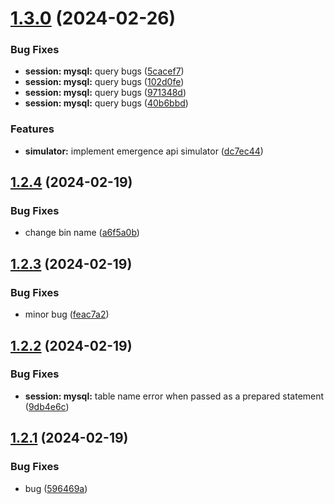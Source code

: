 # [1.3.0](https://github.com/ephrimlawrence/ananse/compare/v1.2.4...v1.3.0) (2024-02-26)


### Bug Fixes

* **session: mysql:** query bugs ([5cacef7](https://github.com/ephrimlawrence/ananse/commit/5cacef7c3a919ecf8813a3878c6fc2155d640439))
* **session: mysql:** query bugs ([102d0fe](https://github.com/ephrimlawrence/ananse/commit/102d0fecbb0b11fc1fdab786f39cbc8b62931112))
* **session: mysql:** query bugs ([971348d](https://github.com/ephrimlawrence/ananse/commit/971348d9696a8cedec3e68deb7c8960b2357294b))
* **session: mysql:** query bugs ([40b6bbd](https://github.com/ephrimlawrence/ananse/commit/40b6bbd5c09e51451b2ea8acdd3ccc6893143831))


### Features

* **simulator:** implement emergence api simulator ([dc7ec44](https://github.com/ephrimlawrence/ananse/commit/dc7ec44e77e19d238b04379708ae8d3284b0fefd))



## [1.2.4](https://github.com/ephrimlawrence/ananse/compare/v1.2.3...v1.2.4) (2024-02-19)


### Bug Fixes

* change bin name ([a6f5a0b](https://github.com/ephrimlawrence/ananse/commit/a6f5a0bdace43a538bd5900a79dfeb4e5ada995d))



## [1.2.3](https://github.com/ephrimlawrence/ananse/compare/v1.2.2...v1.2.3) (2024-02-19)


### Bug Fixes

* minor bug ([feac7a2](https://github.com/ephrimlawrence/ananse/commit/feac7a24cc5fb8b2f185f441402157640204dd67))



## [1.2.2](https://github.com/ephrimlawrence/ananse/compare/v1.2.1...v1.2.2) (2024-02-19)


### Bug Fixes

* **session: mysql:** table name error when passed as a prepared statement ([9db4e6c](https://github.com/ephrimlawrence/ananse/commit/9db4e6c8d0759326f7e28bc5ddf321b04ad28656))



## [1.2.1](https://github.com/ephrimlawrence/ananse/compare/v1.2.0...v1.2.1) (2024-02-19)


### Bug Fixes

* bug ([596469a](https://github.com/ephrimlawrence/ananse/commit/596469a52582e6d51c6915b366b0f07fa20c27da))




